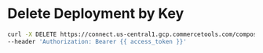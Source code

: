 # Delete Deployment by Key

```bash
curl -X DELETE https://connect.us-central1.gcp.commercetools.com/composable-product-dev-sandbox/deployments/key=orium-ct-connect-bloomreach-discovery-deployment -i \
--header 'Authorization: Bearer {{ access_token }}'
```
